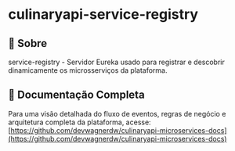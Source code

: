 # culinaryapi-service-registry

## 📄 Sobre

service-registry - Servidor Eureka usado para registrar e descobrir dinamicamente os microsserviços da plataforma.

## 🔗 Documentação Completa

Para uma visão detalhada do fluxo de eventos, regras de negócio e arquitetura completa da plataforma, acesse:  
[https://github.com/devwagnerdw/culinaryapi-microservices-docs](https://github.com/devwagnerdw/culinaryapi-microservices-docs)
